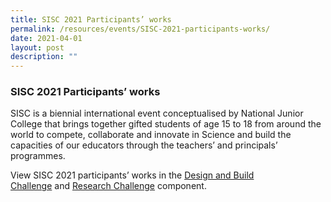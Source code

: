```yaml
---
title: SISC 2021 Participants’ works
permalink: /resources/events/SISC-2021-participants-works/
date: 2021-04-01
layout: post
description: ""
---
```

### SISC 2021 Participants’ works

SISC is a biennial international event conceptualised by National Junior College that brings together gifted students of age 15 to 18 from around the world to compete, collaborate and innovate in Science and build the capacities of our educators through the teachers’ and principals’ programmes.

View SISC 2021 participants’ works in the [Design and Build Challenge](https://www.sisc2021.com/submissions) and [Research Challenge](https://www.sisc2021.com/videos-poll-1) component.
